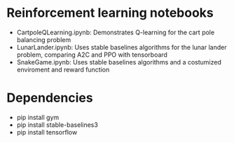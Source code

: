 # Reinforcement learning notebooks

+ CartpoleQLearning.ipynb: Demonstrates Q-learning for the cart pole balancing problem
+ LunarLander.ipynb: Uses stable baselines algorithms for the lunar lander problem, comparing A2C and PPO with tensorboard 
+ SnakeGame.ipynb: Uses stable baselines algorithms and a costumized enviroment and reward function

# Dependencies

+ pip install gym
+ pip install stable-baselines3
+ pip install tensorflow

